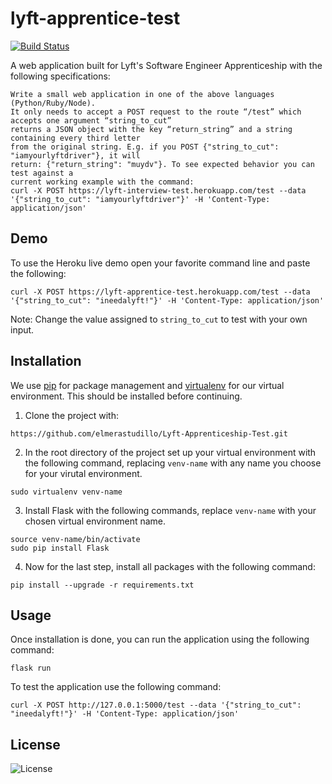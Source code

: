 # lyft-apprentice-test

[![Build Status](https://travis-ci.org/joemccann/dillinger.svg?branch=master)](https://travis-ci.org/joemccann/dillinger)

A web application built for Lyft's Software Engineer Apprenticeship with the following specifications:
```
Write a small web application in one of the above languages (Python/Ruby/Node).
It only needs to accept a POST request to the route “/test” which accepts one argument “string_to_cut” 
returns a JSON object with the key “return_string” and a string containing every third letter 
from the original string. E.g. if you POST {"string_to_cut": "iamyourlyftdriver"}, it will
return: {"return_string": "muydv"}. To see expected behavior you can test against a 
current working example with the command: 
curl -X POST https://lyft-interview-test.herokuapp.com/test --data 
'{"string_to_cut": "iamyourlyftdriver"}' -H 'Content-Type: application/json'
```
## Demo
To use the Heroku live demo open your favorite command line and paste the following:
```
curl -X POST https://lyft-apprentice-test.herokuapp.com/test --data '{"string_to_cut": "ineedalyft!"}' -H 'Content-Type: application/json'
```
Note: Change the value assigned to `string_to_cut` to test with your own input.

## Installation
We use [pip](https://pip.pypa.io/en/stable/) for package management and [virtualenv](https://virtualenv.pypa.io/en/latest/) for our virtual environment. This should be installed before continuing.

1. Clone the project with:
```
https://github.com/elmerastudillo/Lyft-Apprenticeship-Test.git
```
2. In the root directory of the project set up your virtual environment with the following command, replacing `venv-name` with any name you choose for your virutal environment.
```
sudo virtualenv venv-name
```
3. Install Flask with the following commands, replace `venv-name` with your chosen virtual environment name.
 ```
source venv-name/bin/activate
sudo pip install Flask
 ```
 4. Now for the last step, install all packages with the following command:
 ```
 pip install --upgrade -r requirements.txt
 ```
## Usage

Once installation is done, you can run the application using the following command:
```
flask run
```
To test the application use the following command:
```
curl -X POST http://127.0.0.1:5000/test --data '{"string_to_cut": "ineedalyft!"}' -H 'Content-Type: application/json'
```



## License

![License](http://img.shields.io/:license-mit-blue.svg?style=flat-square)

